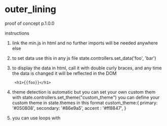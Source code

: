 # outer_lining

proof of concept p.1.0.0

instructions 
1. link the min.js in html and no further imports will be needed anywhere else

2. to set data use this in any js file 
    state.controllers.set_data('foo', 'bar')

3. to display the data in html, call it with double curly braces, and any time the data is changed it will be reflected in the DOM   

        <h1>{{foo}}</h1>

4. theme detection is automatic but you can set your own custom them with 
  state.controllers.set_theme("custom_theme")
  you can define your custom theme in state.themes in this format
     custom_theme:{
            primary: '#050808',
            secondary: '#86e9a5',
            accent : '#ff8847',
        }


5. you can use loops with